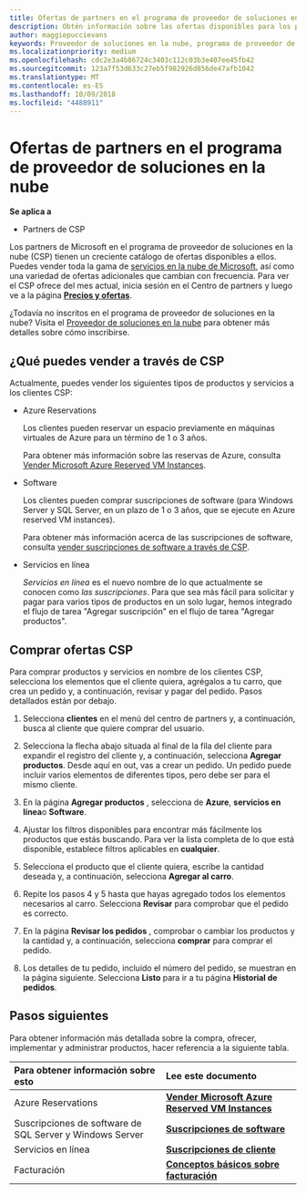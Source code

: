 ```yaml
---
title: Ofertas de partners en el programa de proveedor de soluciones en la nube | El centro de partners
description: Obtén información sobre las ofertas disponibles para los partners que venden a través del programa de proveedor de soluciones en la nube.
author: maggiepuccievans
keywords: Proveedor de soluciones en la nube, programa de proveedor de soluciones en la nube, CSP, agregar un producto, vender a los clientes, ofertas de partners, ofertas CSP, servicios en la nube, Azure, Office 365, Dynamics, partner CSP, vender en CSP, Azure RI, Azure reserved instancias de máquina virtual de Azure reservas, servicios en línea, software de suscripción, AHUB, SQL Server en Azure, Windows Server en Azure, suscripciones de cliente
ms.localizationpriority: medium
ms.openlocfilehash: cdc2e3a4b86724c3403c112c03b3e407ee45fb42
ms.sourcegitcommit: 123a7f53d633c27eb5f982926d856de47afb1042
ms.translationtype: MT
ms.contentlocale: es-ES
ms.lasthandoff: 10/09/2018
ms.locfileid: "4488911"
---
```

# <a name="partner-offers-in-the-cloud-solution-provider-program"></a>Ofertas de partners en el programa de proveedor de soluciones en la nube 

**Se aplica a**

-  Partners de CSP

Los partners de Microsoft en el programa de proveedor de soluciones en la nube (CSP) tienen un creciente catálogo de ofertas disponibles a ellos. Puedes vender toda la gama de [servicios en la nube de Microsoft](https://partner.microsoft.com/cloud-solution-provider/products-and-services), así como una variedad de ofertas adicionales que cambian con frecuencia. Para ver el CSP ofrece del mes actual, inicia sesión en el Centro de partners y luego ve a la página [**Precios y ofertas**](https://partnercenter.microsoft.com/pcv/sales).  

¿Todavía no inscritos en el programa de proveedor de soluciones en la nube? Visita el [Proveedor de soluciones en la nube](https://partner.microsoft.com/cloud-solution-provider) para obtener más detalles sobre cómo inscribirse. 

## <a name="what-you-can-sell-through-csp"></a>¿Qué puedes vender a través de CSP

Actualmente, puedes vender los siguientes tipos de productos y servicios a los clientes CSP:

- Azure Reservations<br> 

    Los clientes pueden reservar un espacio previamente en máquinas virtuales de Azure para un término de 1 o 3 años.<br>
    
    Para obtener más información sobre las reservas de Azure, consulta [Vender Microsoft Azure Reserved VM Instances](azure-reservations.md).

- Software<br>

    Los clientes pueden comprar suscripciones de software (para Windows Server y SQL Server, en un plazo de 1 o 3 años, que se ejecute en Azure reserved VM instances).<br>
 
  Para obtener más información acerca de las suscripciones de software, consulta [vender suscripciones de software a través de CSP](csp-software-subscriptions.md).  

- Servicios en línea<br>

     *Servicios en línea* es el nuevo nombre de lo que actualmente se conocen como *las suscripciones*. Para que sea más fácil para solicitar y pagar para varios tipos de productos en un solo lugar, hemos integrado el flujo de tarea "Agregar suscripción" en el flujo de tarea "Agregar productos". 

## <a name="buy-csp-offers"></a>Comprar ofertas CSP

Para comprar productos y servicios en nombre de los clientes CSP, selecciona los elementos que el cliente quiera, agrégalos a tu carro, que crea un pedido y, a continuación, revisar y pagar del pedido. Pasos detallados están por debajo.

1. Selecciona **clientes** en el menú del centro de partners y, a continuación, busca al cliente que quiere comprar del usuario. 

2. Selecciona la flecha abajo situada al final de la fila del cliente para expandir el registro del cliente y, a continuación, selecciona **Agregar productos**. Desde aquí en out, vas a crear un pedido. Un pedido puede incluir varios elementos de diferentes tipos, pero debe ser para el mismo cliente.

3. En la página **Agregar productos** , selecciona de **Azure**, **servicios en línea**o **Software**.

4. Ajustar los filtros disponibles para encontrar más fácilmente los productos que estás buscando. Para ver la lista completa de lo que está disponible, establece filtros aplicables en **cualquier**. 

5. Selecciona el producto que el cliente quiera, escribe la cantidad deseada y, a continuación, selecciona **Agregar al carro**.

6. Repite los pasos 4 y 5 hasta que hayas agregado todos los elementos necesarios al carro. Selecciona **Revisar** para comprobar que el pedido es correcto.  

7. En la página **Revisar los pedidos** , comprobar o cambiar los productos y la cantidad y, a continuación, selecciona **comprar** para comprar el pedido. 

8. Los detalles de tu pedido, incluido el número del pedido, se muestran en la página siguiente. Selecciona **Listo** para ir a tu página **Historial de pedidos**. 


## <a name="next-steps"></a>Pasos siguientes

Para obtener información más detallada sobre la compra, ofrecer, implementar y administrar productos, hacer referencia a la siguiente tabla.

|**Para obtener información sobre esto**   |**Lee este documento**   |
|:---------------------------|:--------------------|
|Azure Reservations |[**Vender Microsoft Azure Reserved VM Instances**]( https://docs.microsoft.com/en-us/partner-center/azure-reservations) |
|Suscripciones de software de SQL Server y Windows Server |[**Suscripciones de software**]( https://docs.microsoft.com/en-us/partner-center/csp-software-subscriptions) |
|Servicios en línea |[**Suscripciones de cliente**](https://docs.microsoft.com/en-us/partner-center/customer-subscriptions) |
|Facturación |[**Conceptos básicos sobre facturación**]( https://docs.microsoft.com/en-us/partner-center/billing-basics) |

